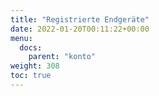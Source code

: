 ```yaml
---
title: "Registrierte Endgeräte"
date: 2022-01-20T00:11:22+00:00
menu:
  docs:
    parent: "konto"
weight: 308
toc: true
---
```


